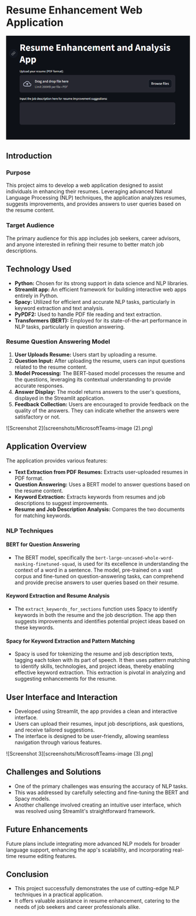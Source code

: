 # Resume Enhancement Web Application
![Screenshot 1](screenshots/MicrosoftTeams-image.png)
## Introduction

### Purpose
This project aims to develop a web application designed to assist individuals in enhancing their resumes. Leveraging advanced Natural Language Processing (NLP) techniques, the application analyzes resumes, suggests improvements, and provides answers to user queries based on the resume content.

### Target Audience
The primary audience for this app includes job seekers, career advisors, and anyone interested in refining their resume to better match job descriptions.

## Technology Used

- **Python:** Chosen for its strong support in data science and NLP libraries.
- **Streamlit app:** An efficient framework for building interactive web apps entirely in Python.
- **Spacy:** Utilized for efficient and accurate NLP tasks, particularly in keyword extraction and text analysis.
- **PyPDF2:** Used to handle PDF file reading and text extraction.
- **Transformers (BERT):** Employed for its state-of-the-art performance in NLP tasks, particularly in question answering.

### Resume Question Answering Model
1. **User Uploads Resume:** Users start by uploading a resume.
2. **Question Input:** After uploading the resume, users can input questions related to the resume content.
3. **Model Processing:** The BERT-based model processes the resume and the questions, leveraging its contextual understanding to provide accurate responses.
4. **Answer Display:** The model returns answers to the user's questions, displayed in the Streamlit application.
5. **Feedback Collection:** Users are encouraged to provide feedback on the quality of the answers. They can indicate whether the answers were satisfactory or not.

![Screenshot 2](screenshots/MicrosoftTeams-image (2).png)

## Application Overview

The application provides various features:

- **Text Extraction from PDF Resumes:** Extracts user-uploaded resumes in PDF format.
- **Question Answering:** Uses a BERT model to answer questions based on the resume content.
- **Keyword Extraction:** Extracts keywords from resumes and job descriptions to suggest improvements.
- **Resume and Job Description Analysis:** Compares the two documents for matching keywords.

### NLP Techniques

#### BERT for Question Answering
- The BERT model, specifically the `bert-large-uncased-whole-word-masking-finetuned-squad`, is used for its excellence in understanding the context of a word in a sentence. The model, pre-trained on a vast corpus and fine-tuned on question-answering tasks, can comprehend and provide precise answers to user queries based on their resume.

#### Keyword Extraction and Resume Analysis
- The `extract_keywords_for_sections` function uses Spacy to identify keywords in both the resume and the job description. The app then suggests improvements and identifies potential project ideas based on these keywords.

#### Spacy for Keyword Extraction and Pattern Matching
- Spacy is used for tokenizing the resume and job description texts, tagging each token with its part of speech. It then uses pattern matching to identify skills, technologies, and project ideas, thereby enabling effective keyword extraction. This extraction is pivotal in analyzing and suggesting enhancements for the resume.

## User Interface and Interaction

- Developed using Streamlit, the app provides a clean and interactive interface.
- Users can upload their resumes, input job descriptions, ask questions, and receive tailored suggestions.
- The interface is designed to be user-friendly, allowing seamless navigation through various features.

![Screenshot 3][screenshots/MicrosoftTeams-image (3).png]

## Challenges and Solutions

- One of the primary challenges was ensuring the accuracy of NLP tasks.
- This was addressed by carefully selecting and fine-tuning the BERT and Spacy models.
- Another challenge involved creating an intuitive user interface, which was resolved using Streamlit's straightforward framework.

## Future Enhancements

Future plans include integrating more advanced NLP models for broader language support, enhancing the app's scalability, and incorporating real-time resume editing features.

## Conclusion

- This project successfully demonstrates the use of cutting-edge NLP techniques in a practical application.
- It offers valuable assistance in resume enhancement, catering to the needs of job seekers and career professionals alike.
